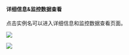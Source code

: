 ####  详细信息&监控数据查看

点击实例名可以进入详细信息和监控数据查看页面。

![](http://imgcache.tcecqpoc.fsphere.cn/image/qzonestyle.gtimg.cn/qzone/vas/opensns/res/img/xinjian-05.png)

![](http://imgcache.tcecqpoc.fsphere.cn/image/qzonestyle.gtimg.cn/qzone/vas/opensns/res/img/xinjian-06.png)
